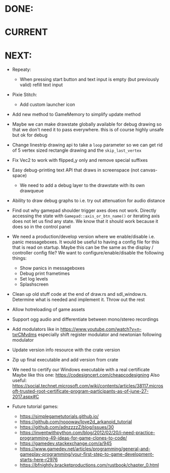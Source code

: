 # DONE:

# CURRENT



# NEXT:

* Repeaty:
  - When pressing start button and text input is empty (but previously valid) refill text input
    
* Pixie Stitch: 
  - Add custom launcher icon

* Add new method to GameMemory to simplify update method
* Maybe we can make drawstate globally available for debug drawing so that we don't need it to 
  pass everywhere. this is of course highly unsafe but ok for debug
* Change linestrip drawing api to take a `loop` parameter so we can get rid of 5 vertex 
  sized rectangle drawing and the `skip_last_vertex` 
* Fix Vec2 to work with flipped_y only and remove special suffixes
* Easy debug-printing text API that draws in screenspace (not canvas-space)
  - We need to add a debug layer to the drawstate with its own drawqueue
* Ability to draw debug graphs to i.e. try out attenuation for audio distance
* Find out why gamepad shoulder trigger axes does not work. Directly accessing the state 
  with `Gamepad::axis_or_btn_name()` or iterating axis does not let us find any state. We know that 
  it should work because it does so in the control panel


* We need a production/develop version where we enable/disable i.e. panic messageboxes. It would be 
  useful to having a config file for this that is read on startup. Maybe this can be the same as the 
  display / controller config file? We want to configure/enable/disable the following things:
  - Show panics in messageboxes
  - Debug print frametimes
  - Set log levels
  - Splashscreen
* Clean up old stuff code at the end of draw.rs and sdl_window.rs. 
  Determine what is needed and implement it. Throw out the rest 

* Allow hotreloading of game assets
* Support ogg audio and differentiate between mono/stereo recordings

* Add modulators like in https://www.youtube.com/watch?v=n-txrCMvdms especially shift register 
  modulator and newtonian following modulator

* Update version info resource with the crate version
* Zip up final executable and add version from crate
* We need to certify our Windows executable with a real certificate
  Maybe like this one:
  https://codesigncert.com/cheapcodesigning
  Also useful:
  https://social.technet.microsoft.com/wiki/contents/articles/38117.microsoft-trusted-root-certificate-program-participants-as-of-june-27-2017.aspx#C

* Future tutorial games:
  - https://simplegametutorials.github.io/
  - https://github.com/noooway/love2d_arkanoid_tutorial
  - https://github.com/adnzzzzZ/blog/issues/30
  - https://inventwithpython.com/blog/2012/02/20/i-need-practice-programming-49-ideas-for-game-clones-to-code/
  - https://gamedev.stackexchange.com/a/945
  - https://www.gamedev.net/articles/programming/general-and-gameplay-programming/your-first-step-to-game-development-starts-here-r2976
  - https://bfnightly.bracketproductions.com/rustbook/chapter_0.html


